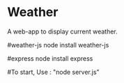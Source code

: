 # Weather
 A web-app to display current weather.



#weather-js
node install weather-js

#express
node install express

#To start, Use : "node server.js"